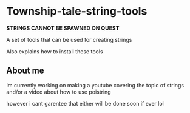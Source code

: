# Township-tale-string-tools
**STRINGS CANNOT BE SPAWNED ON QUEST**

A set of tools that can be used for creating strings

Also explains how to install these tools

## About me

Im currently working on making a youtube covering the topic of strings and/or a video about how to use poistring

however i cant garentee that either will be done soon if ever lol
